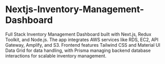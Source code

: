 # Nextjs-Inventory-Management-Dashboard
Full Stack Inventory Management Dashboard built with Next.js, Redux Toolkit, and Node.js. The app integrates AWS services like RDS, EC2, API Gateway, Amplify, and S3. Frontend features Tailwind CSS and Material UI Data Grid for data handling, with Prisma managing backend database interactions for scalable inventory management.
